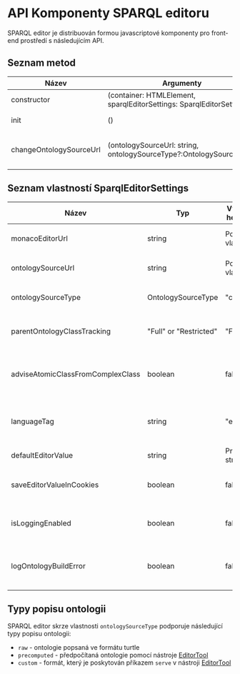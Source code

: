 # API Komponenty SPARQL editoru
SPARQL editor je distribuován formou javascriptové komponenty pro front-end prostředí s následujícím API.

## Seznam metod
| Název                   | Argumenty                                                            | Popis                                                                     |
| ----------------------- | -------------------------------------------------------------------- | ------------------------------------------------------------------------- |
| constructor             | (container: HTMLElement, sparqlEditorSettings: SparqlEditorSettings) | Vytvoří instanci sparql editoru.                                          |
| init                    | ()                                                                   | Inicializuje editor uvnitř kontejneru                                     |
| changeOntologySourceUrl | (ontologySourceUrl: string, ontologySourceType?:OntologySourceType)  | Změní nastavení *ontologySourceUrl* a při vyplnění i *ontologySourceType* |

## Seznam vlastností SparqlEditorSettings
| Název                             | Typ                    | Výchozí hodnota   | Popis                                                                   |
| --------------------------------- | ---------------------- | ----------------- | ----------------------------------------------------------------------- |
| monacoEditorUrl                   | string                 | Povinná vlastnost | URL zdrojových kódů  monaco editoru                                     |
| ontologySourceUrl                 | string                 | Povinná vlastnost | URL souboru s popisem ontologie pro napovídání                          |
| ontologySourceType                | OntologySourceType     | "custom"          | Určuje formát souboru na *ontologySourceUrl*                            |
| parentOntologyClassTracking       | "Full" or "Restricted" | "Full"            | Typ získávání otcovských tříd pro napovídání vlastností                 |
| adviseAtomicClassFromComplexClass | boolean                | false             | Určuje, zda přidat atomické třídy ze složených do napovídání vlastností |
| languageTag                       | string                 | "en"              | Definuje tag jazyka jehož popisky (rdfs:label) se budou zobrazovat      |
| defaultEditorValue                | string                 | Prázdný string    | Výchozí hodnota textu v editoru                                         |
| saveEditorValueInCookies          | boolean                | false             | Určuje, zda se má hodnota textu v editoru ukládat do cookies            |
| isLoggingEnabled                  | boolean                | false             | Určuje, zda editor loguje informace o autocompletition do konzole       |
| logOntologyBuildError             | boolean                | false             | Určuje, zda se chyby při parsování ontologie vypisují do konzole        |

## Typy popisu ontologii
SPARQL editor skrze vlastnosti `ontologySourceType` podporuje následující typy popisu ontologii:
* `raw` - ontologie popsaná ve formátu turtle
* `precomputed` - předpočítaná ontologie pomocí nástroje [EditorTool](#editortool)
* `custom` - formát, který je poskytován příkazem `serve` v nástroji [EditorTool](#editortool)